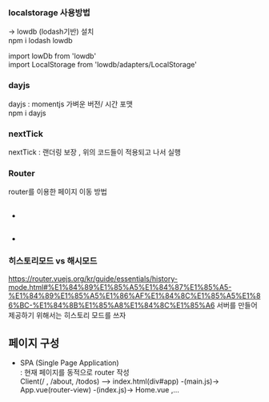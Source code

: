 ### localstorage 사용방법
-> lowdb (lodash기반) 설치     
npm i lodash lowdb    
    
import lowDb from 'lowdb'     
import LocalStorage from 'lowdb/adapters/LocalStorage'     
     
### dayjs
dayjs : momentjs 가벼운 버전/ 시간 포맷       
npm i dayjs      

### nextTick    
nextTick : 랜더링 보장 , 위의 코드들이 적용되고 나서 실행      

### Router
router를 이용한 페이지 이동 방법    
- <h2 @click="$router.push('/todos')">   
- <router-link to="todos" tag="h2">   

### 히스토리모드 vs 해시모드
https://router.vuejs.org/kr/guide/essentials/history-mode.html#%E1%84%89%E1%85%A5%E1%84%87%E1%85%A5-%E1%84%89%E1%85%A5%E1%86%AF%E1%84%8C%E1%85%A5%E1%86%BC-%E1%84%8B%E1%85%A8%E1%84%8C%E1%85%A6
서버를 만들어 제공하기 위해서는 히스토리 모드를 쓰자

## 페이지 구성
- SPA (Single Page Application)   
: 현재 페이지를 동적으로 router 작성    
Client(/ , /about, /todos) --> index.html(div#app) -(main.js)-> App.vue(router-view) -(index.js)-> Home.vue ,...